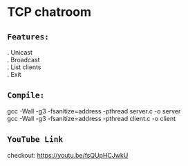 # TCP chatroom
## ```Features:```
. Unicast <br>
. Broadcast <br>
. List clients <br>
. Exit <br>

## ``` Compile: ```

gcc -Wall -g3 -fsanitize=address -pthread server.c -o server <br>
gcc -Wall -g3 -fsanitize=address -pthread client.c -o client

## ```YouTube Link```
checkout: https://youtu.be/fsQUpHCJwkU